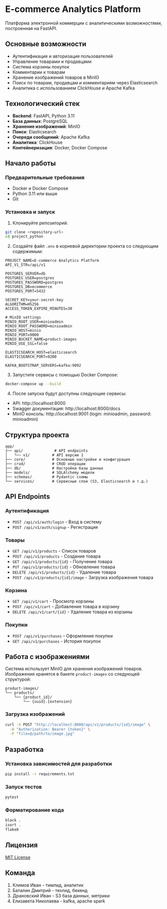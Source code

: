 # E-commerce Analytics Platform

Платформа электронной коммерции с аналитическими возможностями, построенная на FastAPI.

## Основные возможности

- Аутентификация и авторизация пользователей
- Управление товарами и продавцами
- Система корзины покупок
- Комментарии к товарам
- Хранение изображений товаров в MinIO
- Поиск по товарам, продавцам и комментариям через Elasticsearch
- Аналитика с использованием ClickHouse и Apache Kafka

## Технологический стек

- **Backend**: FastAPI, Python 3.11
- **База данных**: PostgreSQL
- **Хранение изображений**: MinIO
- **Поиск**: Elasticsearch
- **Очереди сообщений**: Apache Kafka
- **Аналитика**: ClickHouse
- **Контейнеризация**: Docker, Docker Compose

## Начало работы

### Предварительные требования

- Docker и Docker Compose
- Python 3.11 или выше
- Git

### Установка и запуск

1. Клонируйте репозиторий:
```bash
git clone <repository-url>
cd project_python
```

2. Создайте файл `.env` в корневой директории проекта со следующим содержимым:
```env
PROJECT_NAME=E-commerce Analytics Platform
API_V1_STR=/api/v1

POSTGRES_SERVER=db
POSTGRES_USER=postgres
POSTGRES_PASSWORD=postgres
POSTGRES_DB=ecommerce
POSTGRES_PORT=5432

SECRET_KEY=your-secret-key
ALGORITHM=HS256
ACCESS_TOKEN_EXPIRE_MINUTES=30

# MinIO settings
MINIO_ROOT_USER=minioadmin
MINIO_ROOT_PASSWORD=minioadmin
MINIO_HOST=minio
MINIO_PORT=9000
MINIO_BUCKET_NAME=product-images
MINIO_USE_SSL=false

ELASTICSEARCH_HOST=elasticsearch
ELASTICSEARCH_PORT=9200

KAFKA_BOOTSTRAP_SERVERS=kafka:9092
```

3. Запустите сервисы с помощью Docker Compose:
```bash
docker-compose up --build
```

4. После запуска будут доступны следующие сервисы:
- API: http://localhost:8000
- Swagger документация: http://localhost:8000/docs
- MinIO консоль: http://localhost:9001 (login: minioadmin, password: minioadmin)

## Структура проекта

```
app/
├── api/              # API endpoints
│   └── v1/          # API версии 1
├── core/            # Основные настройки и конфигурация
├── crud/            # CRUD операции
├── db/              # Настройки базы данных
├── models/          # SQLAlchemy модели
├── schemas/         # Pydantic схемы
└── services/        # Сервисные слои (S3, Elasticsearch и т.д.)
```

## API Endpoints

### Аутентификация
- `POST /api/v1/auth/login` - Вход в систему
- `POST /api/v1/auth/signup` - Регистрация

### Товары
- `GET /api/v1/products` - Список товаров
- `POST /api/v1/products` - Создание товара
- `GET /api/v1/products/{id}` - Получение товара
- `PUT /api/v1/products/{id}` - Обновление товара
- `DELETE /api/v1/products/{id}` - Удаление товара
- `POST /api/v1/products/{id}/image` - Загрузка изображения товара

### Корзина
- `GET /api/v1/cart` - Просмотр корзины
- `POST /api/v1/cart` - Добавление товара в корзину
- `DELETE /api/v1/cart/{id}` - Удаление товара из корзины

### Покупки
- `POST /api/v1/purchases` - Оформление покупки
- `GET /api/v1/purchases` - История покупок

## Работа с изображениями

Система использует MinIO для хранения изображений товаров. Изображения хранятся в бакете `product-images` со следующей структурой:
```
product-images/
└── products/
    └── {product_id}/
        └── {uuid}.{extension}
```

### Загрузка изображений

```bash
curl -X POST "http://localhost:8000/api/v1/products/{id}/image" \
  -H "Authorization: Bearer {token}" \
  -F "file=@/path/to/image.jpg"
```

## Разработка

### Установка зависимостей для разработки
```bash
pip install -r requirements.txt
```

### Запуск тестов
```bash
pytest
```

### Форматирование кода
```bash
black .
isort .
flake8
```

## Лицензия

[MIT License](LICENSE)

## Команда
1. Климов Иван - тимлид, аналитик
2. Баталин Дмитрий - техлид, бекенд
3. Драновский Иван - S3 база данных, метрики
4. Елизавета Николаева - kafka, apache spark

